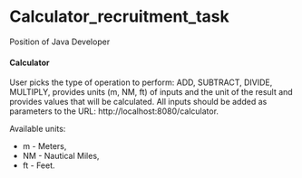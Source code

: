 # Calculator_recruitment_task
Position of Java Developer

<h4>Calculator</h4>
User picks the type of operation to perform: ADD, SUBTRACT, DIVIDE, MULTIPLY, provides units (m, NM, ft) of inputs and the unit of the result and provides values that will be calculated. All inputs should be added as parameters to the URL: http://localhost:8080/calculator.

Available units:
- m - Meters,
- NM - Nautical Miles,
- ft - Feet.
